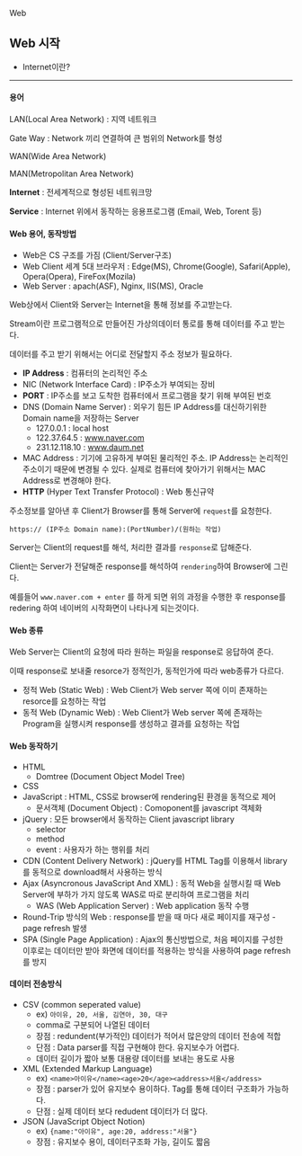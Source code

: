 Web

## Web 시작

- Internet이란?
---
#### 용어

LAN(Local Area Network) : 지역 네트워크

Gate Way : Network 끼리 연결하여 큰 범위의 Network를 형성

WAN(Wide Area Network)

MAN(Metropolitan Area Network)

**Internet** : 전세계적으로 형성된 네트워크망

**Service** : Internet 위에서 동작하는 응용프로그램 (Email, Web, Torent 등)


#### Web 용어, 동작방법

- Web은 CS 구조를 가짐 (Client/Server구조)
- Web Client 세계 5대 브라우저 : Edge(MS), Chrome(Google), Safari(Apple), Opera(Opera), FireFox(Mozila)
- Web Server : apach(ASF), Nginx, IIS(MS), Oracle

Web상에서 Client와 Server는 Internet을 통해 정보를 주고받는다.

Stream이란 프로그램적으로 만들어진 가상의데이터 통로를 통해 데이터를 주고 받는다.

데이터를 주고 받기 위해서는 어디로 전달할지 주소 정보가 필요하다.

- **IP Address** : 컴퓨터의 논리적인 주소
- NIC (Network Interface Card) : IP주소가 부여되는 장비 
- **PORT** : IP주소를 보고 도착한 컴퓨터에서 프로그램을 찾기 위해 부여된 번호
- DNS (Domain Name Server) : 외우기 힘든 IP Address를 대신하기위한 Domain name을 저장하는 Server
    - 127.0.0.1 : local host
    - 122.37.64.5 : www.naver.com
    - 231.12.118.10 : www.daum.net
- MAC Address : 기기에 고유하게 부여된 물리적인 주소.
IP Address는 논리적인 주소이기 때문에 변경될 수 있다. 실제로 컴퓨터에 찾아가기 위해서는 MAC Address로 변경해야 한다.
- **HTTP** (Hyper Text Transfer Protocol) : Web 통신규약

주소정보를 알아낸 후 Client가 Browser를 통해 Server에 `request`를 요청한다. 


```
https:// (IP주소 Domain name):(PortNumber)/(원하는 작업)
```

Server는 Client의 request를 해석, 처리한 결과를 `response`로 답해준다.

Client는 Server가 전달해준 response를 해석하여 `rendering`하여 Browser에 그린다.

예를들어 `www.naver.com + enter` 를 하게 되면 위의 과정을 수행한 후 response를 redering 하여 네이버의 시작화면이 나타나게 되는것이다.

#### Web 종류

Web Server는 Client의 요청에 따라 원하는 파일을 response로 응답하여 준다.
 
이때 response로 보내줄 resorce가 정적인가, 동적인가에 따라 web종류가 다르다.

- 정적 Web (Static Web) : Web Client가 Web server 쪽에 이미 존재하는 resorce를 요청하는 작업
- 동적 Web (Dynamic Web) : Web Client가 Web server 쪽에 존재하는 Program을 실행시켜 response를 생성하고 결과를 요청하는 작업


#### Web 동작하기

- HTML
    - Domtree (Document Object Model Tree)
- CSS
- JavaScript : HTML, CSS로 browser에 rendering된 환경을 동적으로 제어
    - 문서객체 (Document Object) : Comoponent를 javascript 객체화
- jQuery : 모든 browser에서 동작하는 Client javascript library
    - selector
    - method
    - event : 사용자가 하는 행위를 처리
- CDN (Content Delivery Network) : jQuery를 HTML Tag를 이용해서 library를 동적으로 download해서 사용하는 방식
- Ajax (Asyncronous JavaScript And XML) : 동적 Web을 실행시킬 때 Web Server에 부하가 가지 않도록 WAS로 따로 분리하여 프로그램을 처리
    - WAS (Web Application Server) : Web application 동작 수행
- Round-Trip 방식의 Web : response를 받을 때 마다 새로 페이지를 재구성 - page refresh 발생
- SPA (Single Page Application) : Ajax의 통신방법으로, 처음 페이지를 구성한 이후로는 데이터만 받아 화면에 데이터를 적용하는 방식을 사용하여 page refresh를 방지

#### 데이터 전송방식

- CSV (common seperated value)
    - ex) `아이유, 20, 서울, 김연아, 30, 대구`
    - comma로 구분되어 나열된 데이터
    - 장점 : redundent(부가적인) 데이터가 적어서 많은양의 데이터 전송에 적합
    - 단점 : Data parser를 직접 구현해야 한다. 유지보수가 어렵다.
    - 데이터 길이가 짧아 보통 대용량 데이터를 보내는 용도로 사용
- XML (Extended Markup Language) 
    - ex) `<name>아이유</name><age>20</age><address>서울</address>`
    - 장점 : parser가 있어 유지보수 용이하다. Tag를 통해 데이터 구조화가 가능하다.
    - 단점 : 실제 데이터 보다 redudent 데이터가 더 많다.
- JSON (JavaScript Object Notion)
    - ex) `{name:"아이유", age:20, address:"서울"}`
    - 장점 : 유지보수 용이, 데이터구조화 가능, 길이도 짧음